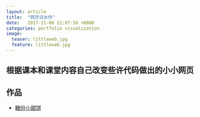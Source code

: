 ```yaml
---
layout: article
title:  "网页试水作"
date:   2017-11-08 22:07:50 +0800
categories: portfolio visualization
image:
  teaser: littleweb.jpg
  feature: littleweb.jpg
---
```


## 根据课本和课堂内容自己改变些许代码做出的小小网页

## 作品

- <a href="https://doraxxy.github.io/portfolio/网页小作品/index.html" target="_blank">糖份小甜饼</a>
